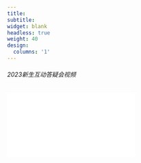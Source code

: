 ```yaml
---
title:
subtitle:
widget: blank
headless: true
weight: 40
design:
  columns: '1'
---
```

###### 2023新生互动答疑会视频

<!-- The following block also works, but more redundant
From stackoverflow https://stackoverflow.com/a/819455
<script type="application/javascript">
function resizeIFrameToFitContent( iFrame ) {
    iFrame.width  = 0.5*iFrame.contentWindow.top.document.documentElement.scrollWidth;
    iFrame.height = 0.5*iFrame.contentWindow.top.document.documentElement.scrollHeight;
}
window.addEventListener('DOMContentLoaded', function(e) {
    var iFrame = document.getElementById( 'iFrame1' );
    resizeIFrameToFitContent( iFrame );
    // or, to resize all iframes:
    var iframes = document.querySelectorAll("iframe");
    for( var i = 0; i < iframes.length; i++) {
        resizeIFrameToFitContent( iframes[i] );
    }
} );
</script>

<iframe src="//player.bilibili.com/player.html?aid=546258589&bvid=BV1Dq4y1L7dm&cid=360236932&page=1" scrolling="no"  frameborder="no" framespacing="0" id="iFrame1"> </iframe> 
-->


<!-- The following block also works, but also more redundant
<iframe src="//player.bilibili.com/player.html?aid=546258589&bvid=BV1Dq4y1L7dm&cid=360236932&page=1" scrolling="no"  frameborder="no" framespacing="0" allowfullscreen="true" onload='javascript:(function(o){o.style.height=0.5*o.contentWindow.top.document.documentElement.scrollHeight+"px";}(this));' style="height:200px;width:100%;border:none;overflow:hidden;" sandbox="allow-top-navigation allow-same-origin allow-forms allow-scripts" > </iframe> 
-->

<div class="aspect-ratio" >
    <iframe src="//player.bilibili.com/player.html?aid=698076644&bvid=BV18m4y1176R&cid=1114181207&page=1&as_wide=1&high_quality=1" scrolling="no" border="0" frameborder="no" framespacing="0" allowfullscreen="true" sandbox="allow-top-navigation allow-same-origin allow-forms allow-scripts"> </iframe>
</div>
